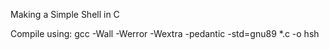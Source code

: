 Making a Simple Shell in C

Compile using:
gcc -Wall -Werror -Wextra -pedantic -std=gnu89 *.c -o hsh
